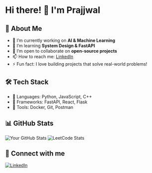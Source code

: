 # Hi there! 👋 I'm Prajjwal

## 🚀 About Me
- 🔭 I’m currently working on **AI & Machine Learning**
- 🌱 I’m learning **System Design & FastAPI**
- 👯 I’m open to collaborate on **open-source projects**
- 📫 How to reach me: [LinkedIn](https://linkedin.com/in/prajjwalnag)
- ⚡ Fun fact: I love building projects that solve real-world problems!

## 🛠️ Tech Stack
- 🔹 Languages: Python, JavaScript, C++
- 🔹 Frameworks: FastAPI, React, Flask
- 🔹 Tools: Docker, Git, Postman

## 📊 GitHub Stats
![Your GitHub Stats](https://github-readme-stats.vercel.app/api?username=yourusername&show_icons=true&theme=radical)
![LeetCode Stats](https://leetcard.jacoblin.cool/<geekrex>theme=dark&font=Montserrat&ext=heatmap)


## 🔗 Connect with me
[![LinkedIn](https://img.shields.io/badge/LinkedIn-blue?style=for-the-badge&logo=linkedin)](https://linkedin.com/in/prajjwalnag)

